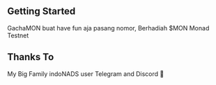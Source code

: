 ## Getting Started

GachaMON buat have fun aja pasang nomor, Berhadiah $MON Monad Testnet

## Thanks To

My Big Family indoNADS user Telegram and Discord 💜